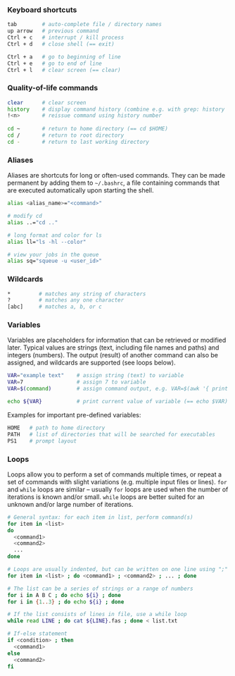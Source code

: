 ### Keyboard shortcuts

```bash
tab        # auto-complete file / directory names
up arrow   # previous command
Ctrl + c   # interrupt / kill process
Ctrl + d   # close shell (== exit)

Ctrl + a   # go to beginning of line
Ctrl + e   # go to end of line
Ctrl + l   # clear screen (== clear)
```

### Quality-of-life commands

```bash
clear      # clear screen
history    # display command history (combine e.g. with grep: history | grep 'cd')
!<n>       # reissue command using history number
           
cd ~       # return to home directory (== cd $HOME)
cd /       # return to root directory
cd -       # return to last working directory
```

### Aliases

Aliases are shortcuts for long or often-used commands. They can be made permanent by adding them to `~/.bashrc`, a file containing commands that are executed automatically upon starting the shell.

```bash
alias <alias_name>="<command>"

# modify cd
alias ..="cd .."

# long format and color for ls
alias ll="ls -hl --color"

# view your jobs in the queue 
alias sq="squeue -u <user_id>"
```

### Wildcards

```bash
*         # matches any string of characters
?         # matches any one character
[abc]     # matches a, b, or c
```

### Variables

Variables are placeholders for information that can be retrieved or modified later. Typical values are strings (text, including file names and paths) and integers (numbers). The output (result) of another command can also be assigned, and wildcards are supported (see loops below).

```bash
VAR="example text"    # assign string (text) to variable
VAR=7                 # assign 7 to variable
VAR=$(command)        # assign command output, e.g. VAR=$(awk '{ print $1 }' file)

echo ${VAR}           # print current value of variable (== echo $VAR)
```
Examples for important pre-defined variables:
```bash
HOME   # path to home directory
PATH   # list of directories that will be searched for executables
PS1    # prompt layout
```

### Loops

Loops allow you to perform a set of commands multiple times, or repeat a set of commands with slight variations (e.g. multiple input files or lines). `for` and `while` loops are similar – usually `for` loops are used when the number of iterations is known and/or small. `while` loops are better suited for an unknown and/or large number of iterations.

```bash
# General syntax: for each item in list, perform command(s)
for item in <list>
do
  <command1>
  <command2>
  ...
done

# Loops are usually indented, but can be written on one line using ";"
for item in <list> ; do <command1> ; <command2> ; ... ; done

# The list can be a series of strings or a range of numbers 
for i in A B C ; do echo ${i} ; done
for i in {1..3} ; do echo ${i} ; done

# If the list consists of lines in file, use a while loop
while read LINE ; do cat ${LINE}.fas ; done < list.txt

# If-else statement
if <condition> ; then
  <command1>
else
  <command2>
fi
```
